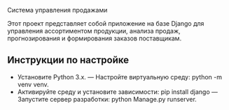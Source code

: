 Система управления продажами

Этот проект представляет собой приложение на базе Django для управления ассортиментом продукции, анализа продаж, прогнозирования и формирования заказов поставщикам.

## Инструкции по настройке

- Установите Python 3.x.
— Настройте виртуальную среду: python -m venv venv.
- Активируйте среду и установите зависимости: pip install django
— Запустите сервер разработки: python Manage.py runserver.